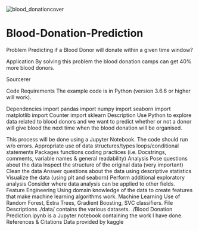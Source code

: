 ![blood_donationcover](https://user-images.githubusercontent.com/79160845/120407601-1d92a980-c36b-11eb-9f35-242115538d0e.jpeg)
# Blood-Donation-Prediction
Problem
Predicting if a Blood Donor will donate within a given time window?

Application
By solving this problem the blood donation camps can get 40% more blood donors.

Sourcerer


Code Requirements
The example code is in Python (version 3.6.6 or higher will work).

Dependencies
import pandas
import numpy
import seaborn
import matplotlib
import Counter
import sklearn
Description
Use Python to explore data related to blood donors and we want to predict whether or not a donor will give blood the next time when the blood donation will be organised.

This process will be done using a Jupyter Notebook.
The code should run w/o errors.
Appropriate use of
data structures/types
loops/conditional statements
Packages
functions
coding practices (i.e. Docstrings, comments, variable names & general readability)
Analysis
Pose questions about the data
Inspect the structure of the original data (very important)
Clean the data
Answer questions about the data using descriptive statistics
Visualize the data (using plt and seaborn)
Perform additional exploratory analysis
Consider where data analysis can be applied to other fields.
Feature Engineering
Using domain knowledge of the data to create features that make machine learning algorithms work.
Machine Learning
Use of Random Forest, Extra Trees, Gradient Boosting, SVC classifiers.
File Descriptions
./data/ contains the various datasets.
./Blood Donation Prediction.ipynb is a Jupyter notebook containing the work I have done.
References & Citations
Data provided by
kaggle
